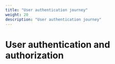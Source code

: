 ```yaml
---
title: "User authentication journey"
weight: 20
description: "User authentication journey"
---
```

# User authentication and authorization

<!-- SUBJECT
Produce technical blog post "User authentication journey". Try to cover the following concepts:
- Authentication as authorization
- How policies and authentication events are used to drive authentication journey for the user
- Continuous risk-based authentication
- Challenges that the user can encounter while a fully authenticated policy is verified
- Sample fully authenticated policy diagram showcasing challenges for certain criteria e.g. if the
user has MFA -->
